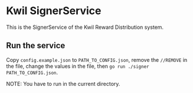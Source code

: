# Kwil SignerService

This is the SignerService of the Kwil Reward Distribution system.

## Run the service

Copy `config.example.json` to `PATH_TO_CONFIG.json`, remove the `//REMOVE` in the file, change the values in the file, then `go run ./signer PATH_TO_CONFIG.json`.

NOTE: You have to run in the current directory.